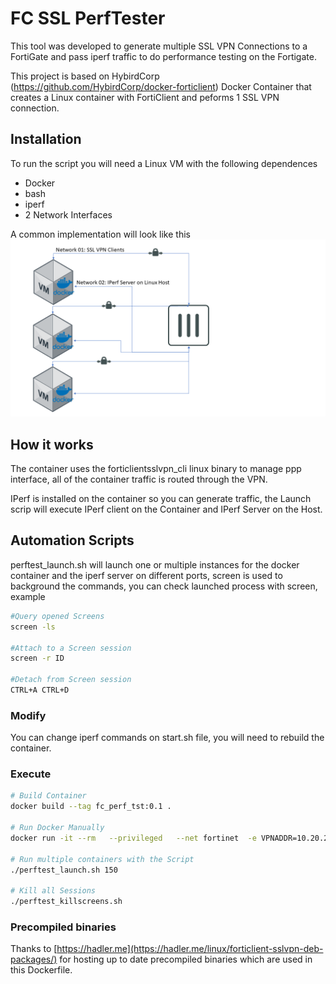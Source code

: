 # FC SSL PerfTester

This tool was developed to generate multiple SSL VPN Connections to a FortiGate and pass iperf traffic to do performance testing on the Fortigate.

This project is based on HybirdCorp (https://github.com/HybirdCorp/docker-forticlient) Docker Container that creates a Linux container with FortiClient and peforms 1 SSL VPN connection.

## Installation

To run the script you will need a Linux VM with the following dependences
* Docker
* bash
* iperf
* 2 Network Interfaces

A common implementation will look like this
![Basic Design](images/Design01.png)

## How it works
The container uses the forticlientsslvpn_cli linux binary to manage ppp interface, all of the container traffic is routed through the VPN.

IPerf is installed on the container so you can generate traffic, the Launch scrip will execute IPerf client on the Container and IPerf Server on the Host.

## Automation Scripts
perftest_launch.sh will launch one or multiple instances for the docker container and the iperf server on different ports, screen is used to background the commands, you can check launched process with screen, example
```bash
#Query opened Screens
screen -ls

#Attach to a Screen session
screen -r ID

#Detach from Screen session
CTRL+A CTRL+D

```
### Modify
You can change iperf commands on start.sh file, you will need to rebuild the container.

### Execute
```bash
# Build Container
docker build --tag fc_perf_tst:0.1 .

# Run Docker Manually
docker run -it --rm   --privileged   --net fortinet  -e VPNADDR=10.20.28.2:10443   -e VPNUSER=vpnuser   -e VPNPASS=VPNpassw0rd   -e VPNTIMEOUT=15 -e IPERFPORT=5201 fc_perf_tst:0.1

# Run multiple containers with the Script
./perftest_launch.sh 150

# Kill all Sessions
./perftest_killscreens.sh


```

### Precompiled binaries
Thanks to [https://hadler.me](https://hadler.me/linux/forticlient-sslvpn-deb-packages/) for hosting up to date precompiled binaries which are used in this Dockerfile.